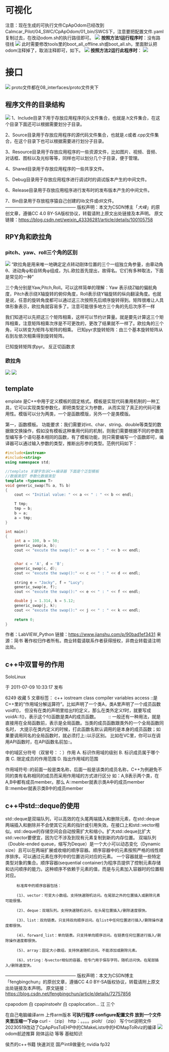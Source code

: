 # 可视化
注意：现在生成的可执行文件CpApOdom已经改到Calmcar_Pilot/04_SWC/CpApOdom/01_bin/SWCS下，注意要把配置文件.yaml复制过去，在改动odom.sh的执行路径即可。
![](images/2023-05-08-14-06-41.png)
**按照方法1运行程序时**：没有路径线
![](images/2023-05-09-15-55-38.png)
此时需要修改tools里的boot_all_offline.sh或boot_all.sh，里面默认把odom注释掉了，取消注释即可，如下。
![](images/2023-05-09-17-03-34.png)
**按照方法2运行此程序时**：
![](images/2023-05-09-15-41-15.png)
# 接口
![](images/2023-05-09-16-00-55.png)
proto文件都在08_interfaces/proto文件夹下


## 程序文件的目录结构
![](images/2023-05-15-18-09-41.png)
1、Include目录下用于存放应用程序的头文件集合，也就是.h文件集合，在这个目录下面还可以根据需要划分子目录。

2、Source目录用于存放应用程序的源代码文件集合，也就是.c或者.cpp文件集合，在这个目录下也可以根据需要进行划分子目录。

3、Resource目录用于存放应用程序的一些资源文件，比如图片、视频、音频、对话框、图标以及光标等等，同样也可以划分几个子目录，便于管理。

4、Shared目录用于存放应用程序的一些共享文件。

5、Debug目录用于存放应用程序进行调试时的调试版本产生的中间文件。

6、Release目录用于存放应用程序进行发布时的发布版本产生的中间文件。

7、Bin目录用于存放程序猿自己创建的lib文件或dll文件。
————————————————
版权声明：本文为CSDN博主「_大峰_」的原创文章，遵循CC 4.0 BY-SA版权协议，转载请附上原文出处链接及本声明。
原文链接：https://blog.csdn.net/weixin_43336281/article/details/100105758
## RPY角和欧拉角
### pitch、yaw、roll三个角的区别
![](images/2023-05-15-17-49-12.png)
“欧拉角是用来唯一地确定定点转动刚体位置的三个一组独立角参量，由章动角θ、进动角ψ和自转角φ组成，为L.欧拉首先提出，故得名。它们有多种取法，下面是常见的一种”

三个角分别是Yaw,Pitch,Roll。可以这样简单的理解：Yaw 表示绕Z轴的偏航角度，Pitch表示绕X轴旋转的俯仰角度，Roll表示绕Y轴旋转的纵向翻滚角度。也就是说，任意的旋转角度都可以通过这三次按照先后顺序旋转得到。矩阵很难让人具体形象表示，欧拉角就容易多了。注意可能很多地方三个角的先后次序不一样

我们知道可以先把这三个矩阵相乘，这样可以节约计算量。就是要先计算这三个矩阵相乘，注意矩阵相乘次序是不可更改的，更改了结果就不一样了。欧拉角的三个角，可以转变为矩阵与矩阵的相乘。
已知pyr求旋转矩阵：由三个基本旋转矩阵从右到左依次相乘得到旋转矩阵。

已知旋转矩阵求pyr。
反正切函数求
### 欧拉角
![](images/2023-05-16-15-19-11.png)
![](images/2023-05-16-15-25-52.png)

## template
emplate <typename T> 是C++中用于定义模板的固定格式。模板是实现代码重用机制的一种工具，它可以实现类型参数化，即把类型定义为参数， 从而实现了真正的代码可重用性。模版可以分为两类，一个是函数模版，另外一个是类模版。

第一，函数模板。
功能要求：我们需要对int、char、string、double等类型的数据做交换操作，假如没有模板这种重用代码的机制，则我们需要根据不同的参数类型编写多个语句基本相同的函数，有了模板功能，则只需要编写一个函数即可，编译器可以通过输入参数的类型，推断出形参的类型。范例代码如下：
```cpp
#include<iostream>
#include<string>
using namespace std;

//template 关键字告诉C++编译器 下面是个泛型模板  
//数据类型T 参数化数据类型
template <typename T>
void generic_swap(T& a, T& b)
{
    cout << "Initial value: " << a << " : " << b << endl;

    T tmp;
    tmp = b;
    b = a;
    a = tmp;
}

int main()
{
    int a = 100, b = 50;
    generic_swap(a, b);
    cout << "excute the swap():" << a << " : " << b << endl;


    char c = 'A', d = 'B';
    generic_swap(c, d);
    cout << "excute the swap():" << c << " : " << d << endl;
    
    string e = "Jacky", f = "Lucy";
    generic_swap(e, f);
    cout << "excute the swap():" << e << " : " << f << endl;

    double j = 1.314, k = 5.12;
    generic_swap(j, k);
    cout << "excute the swap():" << j << " : " << k << endl;
    
    return 0;
}
```
作者：LabVIEW_Python
链接：https://www.jianshu.com/p/90bad1ef3431
来源：简书
著作权归作者所有。商业转载请联系作者获得授权，非商业转载请注明出处。
## c++中双冒号的作用

SoloLinux

于 2011-07-09 10:33:17 发布

6249
 收藏 5
文章标签： c++ iostream class compiler variables access
::是C++里的“作用域分解运算符”。比如声明了一个类A，类A里声明了一个成员函数voidf()，
但没有在类的声明里给出f的定义，那么在类外定义f时，就要写成voidA::f()，表示这个f()函数是类A的成员函数。
　　:: 一般还有一种用法，就是直接用在全局函数前，表示是全局函数。当类的成员函数跟类外的一个全局函数同名时，
大提示在类内定义的时候，打此函数名默认调用的是本身的成员函数；如果要调用同名的全局函数时，就必须打上::以示区别。
比如在VC里，你可以在调用API函数时，在API函数名前加::。
 
 
 
 
 中的域区分符号（双冒号：：）作用
A. 标识作用域的级别
B. 标识成员属于哪个类
C. 限定成员的作用范围
D. 指出作用域的范围
 
作用域符号::的前面一般是类名称，后面一般是该类的成员名称，C++为例避免不同的类有名称相同的成员而采用作用域的方式进行区分
如：A,B表示两个类，在A,B中都有成员member。那么
 A::member就表示类A中的成员member
 B::member就表示类B中的成员member 
 ## c++中std::deque的使用
  std::deque是双端队列，可以高效的在头尾两端插入和删除元素，在std::deque两端插入和删除并不会使其它元素的指针或引用失效。在接口上和std::vector相似。std::deque的存储空间会自动按需扩大和缩小。扩大std::deque比扩大std::vector要便宜，因为它不涉及到现有元素复制到新的内存位置。 双端队列（Double-ended queue，缩写为Deque）是一个大小可以动态变化（Dynamic size）且可以在两端扩展或收缩的顺序容器。顺序容器中的元素按照严格的线性顺序排序。可以通过元素在序列中的位置访问对应的元素。
  一个容器就是一些特定类型对象的集合。顺序容器(sequential container)为程序员提供了控制元素存储和访问顺序的能力。这种顺序不依赖于元素的值，而是与元素加入容器时的位置相对应。

         标准库中的顺序容器包括：

         (1)、vector：可变大小数组。支持快速随机访问。在尾部之外的位置插入或删除元素可能很慢。

         (2)、deque：双端队列。支持快速随机访问。在头尾位置插入/删除速度很快。

         (3)、list：双向链表。只支持双向顺序访问。在list中任何位置进行插入/删除操作速度都很快。

         (4)、forward_list：单向链表。只支持单向顺序访问。在链表任何位置进行插入/删除操作速度都很快。

         (5)、array：固定大小数组。支持快速随机访问。不能添加或删除元素。

         (6)、string：与vector相似的容器，但专门用于保存字符。随机访问快。在尾部插入/删除速度快。
————————————————
版权声明：本文为CSDN博主「fengbingchun」的原创文章，遵循CC 4.0 BY-SA版权协议，转载请附上原文出处链接及本声明。
原文链接：https://blog.csdn.net/fengbingchun/article/details/72757856

cpapodom      白
cpapinstoehr 白
cpaplocation... 江
三个


在自己电脑编译arm 上传arm版本
**可执行程序 configure配置文件 放到一个文件夹里压缩一下zip**
curl - （zip） http：。。。。piolt/ （zip）
写个txt说明文件  
20230519改动了CpApPosToEHP中的CMakeLists中的HDMapToRviz的编译
![](images/2023-05-19-10-26-33.png)
odom航迹推算 刚体运动 等等 基础知识

侯杰的c++书籍 快速浏览
国产int8做量化 nvidia fp32